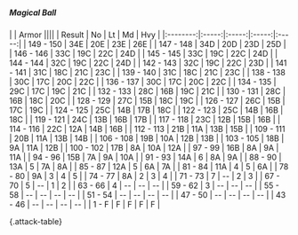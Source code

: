 ##### Magical Ball

|      |   Armor   ||||
|   Result   |   No   |   Lt   |   Md   |   Hvy   |
|:--------:|:-----:|:-----:|:-----:|:-----:|
| 149 - 150 | 34E  | 20E  | 23E  | 26E  |
| 147 - 148 | 34D  | 20D  | 23D  | 25D  |
| 146 - 146 | 33C  | 19C  | 22C  | 24D  |
| 145 - 145 | 33C  | 19C  | 22C  | 24D  |
| 144 - 144 | 32C  | 19C  | 22C  | 24D  |
| 142 - 143 | 32C  | 19C  | 22C  | 23D  |
| 141 - 141 | 31C  | 18C  | 21C  | 23C  |
| 139 - 140 | 31C  | 18C  | 21C  | 23C  |
| 138 - 138 | 30C  | 17C  | 20C  | 22C  |
| 136 - 137 | 30C  | 17C  | 20C  | 22C  |
| 134 - 135 | 29C  | 17C  | 19C  | 21C  |
| 132 - 133 | 28C  | 16B  | 19C  | 21C  |
| 130 - 131 | 28C  | 16B  | 18C  | 20C  |
| 128 - 129 | 27C  | 15B  | 18C  | 19C  |
| 126 - 127 | 26C  | 15B  | 17C  | 19C  |
| 124 - 125 | 25C  | 14B  | 17B  | 18C  |
| 122 - 123 | 25C  | 14B  | 16B  | 18C  |
| 119 - 121 | 24C  | 13B  | 16B  | 17B  |
| 117 - 118 | 23C  | 12B  | 15B  | 16B  |
| 114 - 116 | 22C  | 12A  | 14B  | 16B  |
| 112 - 113 | 21B  | 11A  | 13B  | 15B  |
| 109 - 111 | 20B  | 11A  | 13B  | 14B  |
| 106 - 108 | 19B  | 10A  | 12B  | 13B  |
| 103 - 105 | 18B  | 9A  | 11A  | 12B  |
| 100 - 102 | 17B  | 8A  | 10A  | 12A  |
| 97 - 99 | 16B  | 8A  | 9A  | 11A  |
| 94 - 96 | 15B  | 7A  | 9A  | 10A  |
| 91 - 93 | 14A  | 6 | 8A  | 9A  |
| 88 - 90 | 13A  | 5 | 7A  | 8A  |
| 85 - 87 | 12A  | 5 | 6A  | 7A  |
| 81 - 84 | 11A  | 4 | 5 | 6A  |
| 78 - 80 | 9A  | 3 | 4 | 5 |
| 74 - 77 | 8A  | 2 | 3 | 4 |
| 71 - 73 | 7 | --  | 2 | 3 |
| 67 - 70 | 5 | --  | 1 | 2 |
| 63 - 66 | 4 | --  | --  | --  |
| 59 - 62 | 3 | --  | --  | --  |
| 55 - 58 | --  | --  | --  | --  |
| 51 - 54 | --  | --  | --  | --  |
| 47 - 50 | --  | --  | --  | --  |
| 43 - 46 | --  | --  | --  | --  |
| 1 - F | F | F | F | F |

{.attack-table}

